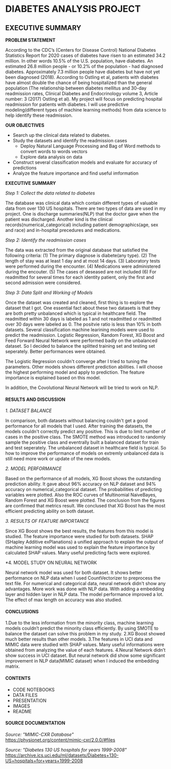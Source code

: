 # DIABETES ANALYSIS PROJECT

## EXECUTIVE SUMMARY 


**PROBLEM STATEMENT**

 According to the CDC’s (Centers for Disease Control) National Diabetes Statistics Report for 2020 cases of diabetes have risen to an estimated 34.2 million. In other words 10.5% of the U.S. population, have diabetes. An estimated 26.8 million people - or 10.2% of the population - had diagnosed diabetes. Approximately 7.3 million people have diabetes but have not yet been diagnosed (2018).
According to Ostling et al, patients with diabetes have almost double the chance of being hospitalized than the general population (The relationship between diabetes mellitus and 30-day readmission rates, Clinical Diabetes and Endocrinology volume 3, Article number: 3 (2017) Ostling et al). 
My project will focus on predicting hospital readmission for patients with diabetes. I will use predictive modeling(different types of machine learning methods) from data science to help identify these readmission.


**OUR OBJECTIVES**

- Search up the clinical data related to diabetes.
- Study the datasets and identify the readmission cases
    - Deploy Natural Language Processing and Bag of Word methods to convert words to words vectors
    - Explore data analysis on data
- Construct several classification models and evaluate for accuracy of predictions
- Analyze the feature importance and find useful imformation 

**EXECUTIVE SUMMARY**

*Step 1: Collect the data related to diabetes*

The database was clinical data which contain different types of valuable data from over 130 US hospitals. There are two types of data are used in my project. One is discharge summaries(NLP) that the doctor gave when the patient was discharged. Another kind is the clinical records(numerical_categorical) including patient demographics(age, sex and race) and in-hospital precedures and medications. 

*Step 2: Identify the readmission cases*

The data was extracted from the original database that satisfied the following criteria:
(1) The primary diagnose is diabete(any type).
(2) The length of stay was at least 1 day and at most 14 days.
(3) Laboratory tests were performed during the encounter.
(4) Medications were administered during the encouter.
(5) The cases of deseased are not included
(6) For readmitted for several times for each identity patient, only the first and second admission were considered.

*Step 3: Data Split and Working of Models*

Once the dataset was created and cleaned, first thing is to explore the dataset that I got. One essential fact about these two datasets is that they are both pretty unbalanced which is typical in healthcare field. The readmitted within 30 days is labeled as 1 and not readmitted or readmitted over 30 days were labeled as 0. The positvie ratio is less than 10% in both datasets. 
Several classification machine learining models were used to predict the readmission. Logistic Regression, Random Forest, XG Boost and Feed Forward Neural Network were performed badly on the unbalanced dataset. So I decided to balance the splitted training set and testing set seperately. Better performances were obtained.

The Logistic Regression couldn't converge after I tried to tuning the parameters. Other models shows different prediction abilities. I will choose the highest performing model and apply to prediction. The feature importance is explained based on this model.

In addition, the Covolutional Neural Network will be tried to work on NLP.


#### RESULTS AND DISCUSSION

*1. DATASET BALANCE*

In comparison, both datasets without balancing couldn't get a good performance for all models that I used. After training the datasets, the models couldn't correctly predict any positive. This is due to limit number of cases in the positive class. The SMOTE method was introduced to randomly sample the positive class and eventrally built a balanced dataset for train and test seperately. The unbalanced dataset in healthcare field is typical. So how to improve the performance of models on extremly unbalanced data is still need more work or update of the new models.

*2. MODEL PERFORMANCE*

Based on the performance of all models, XG Boost shows the outstanding prediction ability. It gave about 96% accuracy on NLP dataset and 94% accuracy on numerical_categorical dataset. The probabilities of predicting variables were plotted. Also the ROC curves of Multinomial NaiveBayes, Random Forest and XG Boost were plotted. The conclusion from the figures are confirmed that metrics result. We conclused that XG Boost has the most efficient predicting ability on both dataset.

*3. RESULTS OF FEATURE IMPORTANCE*

Since XG Boost shows the best results, the features from this model is studied. The feature importance were studied for both datasets. SHAP (SHapley Additive exPlanations) a unified approach to explain the output of machine learning model was used to  explain the feature importance by calculated SHAP values. Many useful predicting facts were explored. 

*4. MODEL STUDY ON NEURAL NETWORK

Neural network model was used for both dataset. It shows better performance on NLP data when I used CountVectorizer to preprocess the text file. For numerical and categorical data, neural network didn't show any advantages. More work was done with NLP data. With adding a embedding layer and hidden layer in NLP data. The model performance improved a lot. The effect of max length on accuracy was also studied. 

#### CONCLUSIONS

1.Due to the less information from the minority class, machine learning models couldn’t predict the minority class efficiently. By using SMOTE to balance the dataset can solve this problem in my study.
2.XG Boost showed much better results than other models.
3.The features in UCI data and MIMIC data were studied with SHAP values. Many useful informations were obtained from analyzing the value of each features.
4.Neural Network didn’t show success in UCI dataset. But neural network did show some significant improvement in NLP data(MIMIC dataset) when I induced the embedding matrix. 


#### CONTENTS

- CODE NOTEBOOKS
- DATA FILES
- PRESENTATION
- IMAGES
- README
   
#### SOURCE DOCUMENTATION


*Source: "MIMIC-CXR Database"*    
https://physionet.org/content/mimic-cxr/2.0.0/#files

*Source: "Diabetes 130 US hospitals for years 1999-2008"*    
https://archive.ics.uci.edu/ml/datasets/Diabetes+130-US+hospitals+for+years+1999-2008




```python

```

